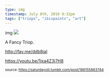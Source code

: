 ```yaml
---
type: img
timestamp: July 8th, 2019 9:32pm
tags: ["triops", "ibispaintx", "art"]
---
```

img
<img src="https://saturdayxiii.github.io/media/186155863744.png"/>

A Fancy Triop.

<a href="http://fav.me/ddb8ial" target="_blank">http://fav.me/ddb8ial</a><br/>

<a href="https://youtu.be/1jxa4Z3j7H8" target="_blank">https://youtu.be/1jxa4Z3j7H8</a><br/>
 
      
      
      
      
      
  
<small>source: https://saturdayxiii.tumblr.com/post/186155863744</small>